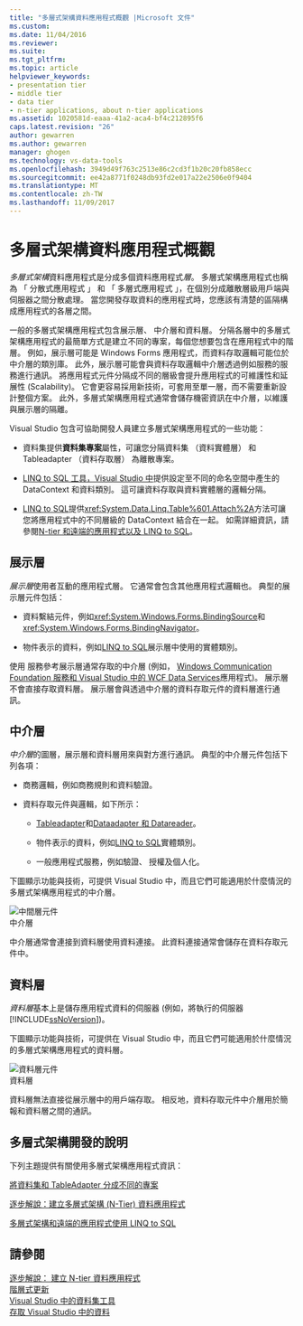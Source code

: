 ```yaml
---
title: "多層式架構資料應用程式概觀 |Microsoft 文件"
ms.custom: 
ms.date: 11/04/2016
ms.reviewer: 
ms.suite: 
ms.tgt_pltfrm: 
ms.topic: article
helpviewer_keywords:
- presentation tier
- middle tier
- data tier
- n-tier applications, about n-tier applications
ms.assetid: 1020581d-eaaa-41a2-aca4-bf4c212895f6
caps.latest.revision: "26"
author: gewarren
ms.author: gewarren
manager: ghogen
ms.technology: vs-data-tools
ms.openlocfilehash: 3949d49f763c2513e86c2cd3f1b20c20fb858ecc
ms.sourcegitcommit: ee42a8771f0248db93fd2e017a22e2506e0f9404
ms.translationtype: MT
ms.contentlocale: zh-TW
ms.lasthandoff: 11/09/2017
---
```

# <a name="n-tier-data-applications-overview"></a>多層式架構資料應用程式概觀
*多層式架構*資料應用程式是分成多個資料應用程式*層*。 多層式架構應用程式也稱為 「 分散式應用程式 」 和 「 多層式應用程式 」，在個別分成離散層級用戶端與伺服器之間分散處理。 當您開發存取資料的應用程式時，您應該有清楚的區隔構成應用程式的各層之間。  
  
一般的多層式架構應用程式包含展示層、 中介層和資料層。 分隔各層中的多層式架構應用程式的最簡單方式是建立不同的專案，每個您想要包含在應用程式中的階層。 例如，展示層可能是 Windows Forms 應用程式，而資料存取邏輯可能位於中介層的類別庫。 此外，展示層可能會與資料存取邏輯中介層透過例如服務的服務進行通訊。 將應用程式元件分隔成不同的層級會提升應用程式的可維護性和延展性 (Scalability)。 它會更容易採用新技術，可套用至單一層，而不需要重新設計整個方案。 此外，多層式架構應用程式通常會儲存機密資訊在中介層，以維護與展示層的隔離。  
  
Visual Studio 包含可協助開發人員建立多層式架構應用程式的一些功能：  
  
-   資料集提供**資料集專案**屬性，可讓您分隔資料集 （資料實體層） 和 Tableadapter （資料存取層） 為離散專案。  
  
-   [LINQ to SQL 工具，Visual Studio 中](../data-tools/linq-to-sql-tools-in-visual-studio2.md)提供設定至不同的命名空間中產生的 DataContext 和資料類別。 這可讓資料存取與資料實體層的邏輯分隔。  
  
-   [LINQ to SQL](/dotnet/framework/data/adonet/sql/linq/index)提供<xref:System.Data.Linq.Table%601.Attach%2A>方法可讓您將應用程式中的不同層級的 DataContext 結合在一起。 如需詳細資訊，請參閱[N-tier 和遠端的應用程式以及 LINQ to SQL](http://msdn.microsoft.com/Library/854a1cdd-53cb-45f5-83ca-63962a9b3598)。  
  
## <a name="presentation-tier"></a>展示層  
*展示層*使用者互動的應用程式層。 它通常會包含其他應用程式邏輯也。 典型的展示層元件包括：  
  
-   資料繫結元件，例如<xref:System.Windows.Forms.BindingSource>和<xref:System.Windows.Forms.BindingNavigator>。  
  
-   物件表示的資料，例如[LINQ to SQL](/dotnet/framework/data/adonet/sql/linq/index)展示層中使用的實體類別。  
  
使用 服務參考展示層通常存取的中介層 (例如， [Windows Communication Foundation 服務和 Visual Studio 中的 WCF Data Services](../data-tools/windows-communication-foundation-services-and-wcf-data-services-in-visual-studio.md)應用程式)。 展示層不會直接存取資料層。 展示層會與透過中介層的資料存取元件的資料層進行通訊。  
  
## <a name="middle-tier"></a>中介層  
*中介層*的圖層，展示層和資料層用來與對方進行通訊。 典型的中介層元件包括下列各項：  
  
-   商務邏輯，例如商務規則和資料驗證。  
  
-   資料存取元件與邏輯，如下所示：  
  
    -   [Tableadapter](create-and-configure-tableadapters.md)和[Dataadapter 和 Datareader](/dotnet/framework/data/adonet/dataadapters-and-datareaders)。  
  
    -   物件表示的資料，例如[LINQ to SQL](/dotnet/framework/data/adonet/sql/linq/index)實體類別。  
  
    -   一般應用程式服務，例如驗證、 授權及個人化。  
  
下圖顯示功能與技術，可提供 Visual Studio 中，而且它們可能適用於什麼情況的多層式架構應用程式的中介層。  
  
![中間層元件](../data-tools/media/ntiermid.png "NtierMid")  
中介層  
  
中介層通常會連接到資料層使用資料連接。 此資料連接通常會儲存在資料存取元件中。  
  
## <a name="data-tier"></a>資料層  
*資料層*基本上是儲存應用程式資料的伺服器 (例如，將執行的伺服器[!INCLUDE[ssNoVersion](../data-tools/includes/ssnoversion_md.md)])。  
  
下圖顯示功能與技術，可提供在 Visual Studio 中，而且它們可能適用於什麼情況的多層式架構應用程式的資料層。  
  
![資料層元件](../data-tools/media/ntierdatatier.png "ntierdatatier")  
資料層  
  
資料層無法直接從展示層中的用戶端存取。 相反地，資料存取元件中介層用於簡報和資料層之間的通訊。  
  
## <a name="help-for-n-tier-development"></a>多層式架構開發的說明  
下列主題提供有關使用多層式架構應用程式資訊：  
  
[將資料集和 TableAdapter 分成不同的專案](../data-tools/separate-datasets-and-tableadapters-into-different-projects.md)  
  
[逐步解說：建立多層式架構 (N-Tier) 資料應用程式](../data-tools/walkthrough-creating-an-n-tier-data-application.md)  

[多層式架構和遠端的應用程式使用 LINQ to SQL](http://msdn.microsoft.com/Library/854a1cdd-53cb-45f5-83ca-63962a9b3598)  
  
## <a name="see-also"></a>請參閱
[逐步解說： 建立 N-tier 資料應用程式](../data-tools/walkthrough-creating-an-n-tier-data-application.md)   
[階層式更新](../data-tools/hierarchical-update.md)   
[Visual Studio 中的資料集工具](../data-tools/dataset-tools-in-visual-studio.md)   
[存取 Visual Studio 中的資料](../data-tools/accessing-data-in-visual-studio.md)